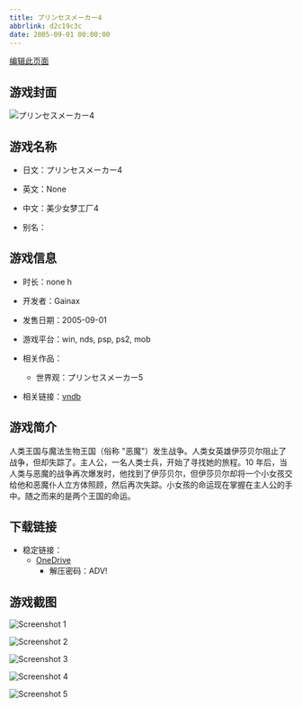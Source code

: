 ```yaml
---
title: プリンセスメーカー4
abbrlink: d2c19c3c
date: 2005-09-01 00:00:00
---
```

[编辑此页面](https://github.com/ACG-3/ADV3-source/blob/main/source/_posts/games/Princess%20Maker.md)

## 游戏封面

![プリンセスメーカー4](https://pan.timero.xyz/onedrive/img_lib_001/Princess%20Maker_cover.avif)


## 游戏名称

- 日文：プリンセスメーカー4
- 英文：None
- 中文：美少女梦工厂4

- 别名：


## 游戏信息

- 时长：none h
- 开发者：Gainax
- 发售日期：2005-09-01
- 游戏平台：win, nds, psp, ps2, mob
- 相关作品：
   - 世界观：プリンセスメーカー5

- 相关链接：[vndb](https://vndb.org/v727)


## 游戏简介

人类王国与魔法生物王国（俗称 "恶魔"）发生战争。人类女英雄伊莎贝尔阻止了战争，但却失踪了。主人公，一名人类士兵，开始了寻找她的旅程。10 年后，当人类与恶魔的战争再次爆发时，他找到了伊莎贝尔，但伊莎贝尔却将一个小女孩交给他和恶魔仆人立方体照顾，然后再次失踪。小女孩的命运现在掌握在主人公的手中。随之而来的是两个王国的命运。


## 下载链接

- 稳定链接：
    - [OneDrive](https://pan.timero.xyz/onedrive/adv_lib_001/Princess%20Maker)
        - 解压密码：ADV!



## 游戏截图


![Screenshot 1](https://pan.timero.xyz/onedrive/img_lib_001/Princess%20Maker_Screenshot_1.avif)

![Screenshot 2](https://pan.timero.xyz/onedrive/img_lib_001/Princess%20Maker_Screenshot_2.avif)

![Screenshot 3](https://pan.timero.xyz/onedrive/img_lib_001/Princess%20Maker_Screenshot_3.avif)

![Screenshot 4](https://pan.timero.xyz/onedrive/img_lib_001/Princess%20Maker_Screenshot_4.avif)

![Screenshot 5](https://pan.timero.xyz/onedrive/img_lib_001/Princess%20Maker_Screenshot_5.avif)


